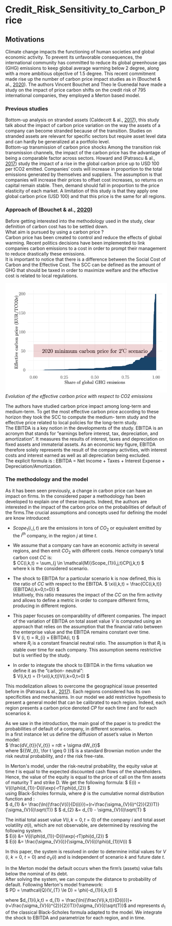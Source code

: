 # Credit_Risk_Sensitivity_to_Carbon_Price

## Motivations

Climate change impacts the functioning of human societies and global economic activity. To prevent its
unfavorable consequences, the international community has committed to reduce its global greenhouse
gas (GHG) emissions to keep global average warming below 2 degree, along with a more ambitious
objective of 1.5 degree. This recent commitment made rise up the number of carbon price impact
studies as in (Bouchet & al., [2020](https://papers.ssrn.com/sol3/papers.cfm?abstract_id=3574486)). The authors Vincent Bouchet and Theo le Guenedal have
made a study on the impact of price carbon shifts on the credit risk of 795 international companies,
they employed a Merton based model.  

### Previous studies

Bottom-up analysis on stranded assets (Caldecott & al., [2017](https://papers.ssrn.com/sol3/papers.cfm?abstract_id=2724550)), this study talk about the impact
of carbon price variation on the way the assets of a company can become stranded because of the
transition. Studies on stranded assets are relevant for specific sectors but require asset level data and
can hardly be generalized at a portfolio level.  
Bottom-up transmission of carbon price shocks Among the transition risk transmission channels, the
impact of the carbon price has the advantage of being a comparable factor across sectors. Howard and
(Patrascu & al., [2017](https://www.cazenovecapital.com/sysglobalassets/digital/insights/2018/sustainability/2017-09-climate-change---redefining-the-risks-carbon-var.pdf)) study the impact of a rise in the global carbon price up to USD 100 per tCO2
emitted. Companies’ costs will increase in proportion to the total emissions generated by themselves
and suppliers. The assumption is that companies will increase their prices to offset cost increases, so
returns on capital remain stable. Then, demand should fall in proportion to the price elasticity of each
market. A limitation of this study is that they apply one global carbon price (USD 100) and that this
price is the same for all regions.

### Approach of (Bouchet & al., [2020](https://papers.ssrn.com/sol3/papers.cfm?abstract_id=3574486))

Before getting interested into the methodology used in the study, clear definition of carbon cost has
to be settled down.  
What aim is pursued by using a carbon price ?  
Carbon price has been created to control and reduce the effects of global warming. Recent politics
decisions have been implemented to link companies carbon emissions to a cost in order to prompt their
management to reduce drastically these emissions.  
It is important to notice that there is a difference between the Social Cost of Carbon and the Effective
Cost. The SCC can be defined as the amount of GHG that should be taxed in order to maximize
welfare and the effective cost is related to local regulations.

![Fig1](carbon_price.png)
*Evolution of the effective carbon price with respect to CO2 emissions*

The authors have studied carbon price impact among long-term and medium-term. To get the
most effective carbon price according to these horizon they took the SCC to compute the medium-
term study and the effective price related to local policies for the long-term study.  
The EBITDA is a key notion in the developments of the study. EBITDA is an acronym that stands
for ”earnings before interest, tax, depreciation, and amortization”. It measures the results of interest,
taxes and depreciation on fixed assets and immaterial assets. As an economic key figure, EBITDA
therefore solely represents the result of the company activities, with interest costs and interest earned
as well as all depreciation being excluded.  
The explicit formula is : EBITDA = Net Income + Taxes + Interest Expense + Depreciation/Amortization.

### The methodology and the model

As it has been seen previously, a change in carbon price can have an impact on firms. In the considered
paper a methodology has been developed to explain one of these impacts. Indeed, the authors are
interested in the impact of the carbon price on the probabilities of default of the firms.The crucial
assumptions and concepts used for defining the model are know introduced:

- $Scope_{1}(i,j,t)$ are the emissions in tons of $CO_{2}$ or equivalent emitted by the $i^{th}$ company, in the
region $j$ at time $t$.  
  
- We assume that a company can have an economic activity in several regions, and then emit $CO_{2}$
with different costs. Hence company’s total carbon cost $CC$ is:  
$ CC(i,k,t) = \sum_{j \in \mathcal{M}}Scope_{1}(i,j,t)CP(j,k,t) $  
where k is the considered scenario.  
  
- The shock to EBITDA for a particular scenario k is now defined, this is the ratio of $CC$ with
respect to the EBITDA.
$ \xi(i,k,t) = \frac{CC(i,k,t)}{EBITDA(i,k=0,t=0)} $  
Intuitively, this ratio measures the impact of the $CC$ on the firm activity and allows to define a
metric in order to compare different firms, producing in different regions.  
  
- This paper focuses on comparability of different companies. The impact of the variation of
EBITDA on total asset value $V$ is computed using an approach that relies on the assumption
that the financial ratio between the enterprise value and the EBITDA remains constant over
time.  
$ V (i, t) = R_{i} × EBITDA(i, t) $  
where $R_{i}$ is a constant financial neutral ratio. The assumption is that $R_{i}$ is stable over time for
each company. This assumption seems restrictive but is verified by the study.  
  
- In order to integrate the shock to EBITDA in the firms valuation we define it as the ”carbon-
neutral”:  
$ V(i,k,t) =  (1-\xi(i,k,t))V(i,k=0,t=0) $  
  
This modelization allows to overcome the geographical issue presented before in (Patrascu & al., [2017](https://www.cazenovecapital.com/sysglobalassets/digital/insights/2018/sustainability/2017-09-climate-change---redefining-the-risks-carbon-var.pdf)). Each regions considered has its own specificities and mechanisms. In our model we add restrictive hypothesis to present a general model that can be calibrated to each region. Indeed, each region presents a carbon price denoted _CP_ for each time $t$ and for each scenarios $k$.
  
As we saw in the introduction, the main goal of the paper is to predict the probabilities of default
of a company, in different scenarios.  
In a first instance let us define the diffusion of asset’s value in Merton model:  
$ \frac{dV_{t}}{V_{t}} = rdt + \sigma dW_{t}$  
where $\{\{W_{t}, \for t \geq 0 }\}$ is a standard Brownian motion under the risk neutral probability, and r the risk free-rate.  
  
In Merton's model, under the risk-neutral probability, the equity value at time $t$ is equal to the expected discounted cash flows of the shareholders. Hence, the value of the equity is equal to the price of call on the firm assets of maturity T and strike D. We get the following formula: 
$ E(i) = V(i)\phi(d_{1})-D(i)\exp(-rT)\phi(d_{2}) $  
using Black-Scholes formula, where $\phi$ is the cumulative normal distribution function and :  
$ d_{1} &= \frac{\ln({\frac{V(i)}{D(i)}})+(r+\frac{\sigma_{V}(i)^{2}}{2})T)}{\sigma_{V}(i)\sqrt(T)} $
$ d_{2} &= d_{1} - \sigma_{V}(i)\sqrt{T} $  
  
The initial total asset value $V (i, k = 0, t = 0)$ of the company $i$ and total asset volatility $\sigma(i)$, which are not observable, are determined by resolving the following system.  
$ E(i) &= V(i)\phi(d_{1})-D(i)\exp(-rT)phi(d_{2}) $  
$ E(i) &= \frac{\sigma_{V}(i)}{\sigma_{V}(i)}\phi(d_{1})V(i) $

In this paper, the system is resolved in order to determine initial values for $V$ ($i$, $k = 0$, $t = 0$) and $\sigma_{V}(i)$ and is independent of scenario $k$ and future date $t$.

In the Merton model the default occurs when the firm’s (assets) value falls below the nominal of its debt.  
After solving the system, we can compute the distance to probability of default. Following Merton's model framework:  
$ PD = \mathcal{Q}(V_{T} \le D) = \phi(-d_{1}(i,k,t)) $  
  
where $d_{1}(i,k,t) = d_{1} = \frac{\ln({\frac{V(i,k,t)}{D(i)}})+(r+\frac{\sigma_{V}(i)^{2}}{2})T)}{\sigma_{V}(i)\sqrt(T)}$ and represents $d_{1}$ of the classical Black-Scholes formula adapted to the model. We integrate the shock to EBITDA and parametrize for each region, and in time.  